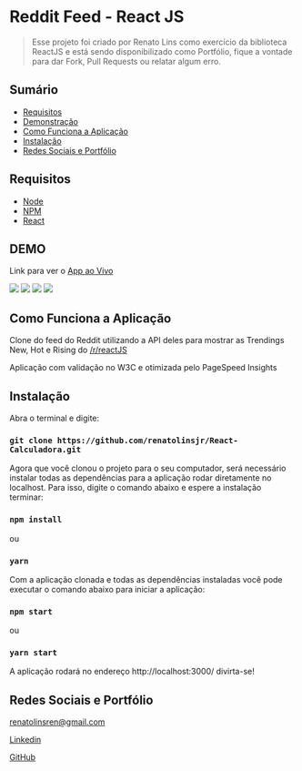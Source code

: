 # Reddit Feed - React JS
> Esse projeto foi criado por Renato Lins como exercício da biblioteca ReactJS e está sendo disponibilizado como Portfólio, fique a vontade para dar Fork, Pull Requests ou relatar algum erro.

## Sumário

- [Requisitos](#Requisitos)	
- [Demonstração](#DEMO)
- [Como Funciona a Aplicação](#Como-Funciona-a-Aplicação)
- [Instalação](#Instalação)
- [Redes Sociais e Portfólio](#Redes-Sociais-e-Portfólio)

## Requisitos

+ [Node](https://nodejs.org/)
+ [NPM](https://www.npmjs.com/)
+ [React](https://reactjs.org/)

## DEMO

Link para ver o [App ao Vivo](https://reddit-feed-renato-lins.netlify.com)

![](https://i.ibb.co/XkGDqb1/reddit-feed-loading.jpg)
![](https://i.ibb.co/1bCS2Dk/reddit-feed.jpg)
![](https://i.ibb.co/VM3vMDZ/html-checker.jpg)
![](https://i.ibb.co/QF0yyf4/nota.jpg)

## Como Funciona a Aplicação

Clone do feed do Reddit utilizando a API deles para mostrar as Trendings New, Hot e Rising do [/r/reactJS](https://www.reddit.com/r/reactjs/)

Aplicação com validação no W3C e otimizada pelo PageSpeed Insights

## Instalação

Abra o terminal e digite:

### `git clone https://github.com/renatolinsjr/React-Calculadora.git`

Agora que você clonou o projeto para o seu computador, será necessário instalar todas as dependências para a aplicação rodar diretamente no localhost. Para isso, digite o comando abaixo e espere a instalação terminar:

### `npm install`
ou
### `yarn`

Com a aplicação clonada e todas as dependências instaladas você pode executar o comando abaixo para iniciar a aplicação:

### `npm start`
ou
### `yarn start`

A aplicação rodará no endereço http://localhost:3000/ divirta-se!

## Redes Sociais e Portfólio

renatolinsren@gmail.com

[Linkedin](https://www.linkedin.com/in/renatolinsjr/)

[GitHub](https://github.com/renatolinsjr)
